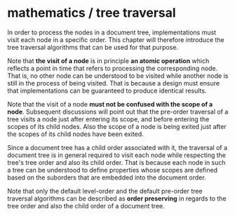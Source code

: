 
# mathematics / tree traversal

In order to process the nodes in a document tree, implementations must visit
each node in a specific order. This chapter will therefore introduce the tree
traversal algorithms that can be used for that purpose.

Note that **the visit of a node** is in principle **an atomic operation** which
reflects a point in time that refers to processing the corresponding node. That
is, no other node can be understood to be visited while another node is still
in the process of being visited. That is because a design must ensure that
implementations can be guaranteed to produce identical results.

Note that the visit of a node **must not be confused with the scope of a node**.
Subsequent discussions will point out that the pre-order traversal of a tree
visits a node just after entering its scope, and before entering the scopes of
its child nodes. Also the scope of a node is being exited just after the scopes
of its child nodes have been exited.

Since a document tree has a child order associated with it, the traversal of
a document tree is in general required to visit each node while respecting the
tree's tree order and also its child order. That is because each node in such
a tree can be understood to define properties whose scopes are defined based
on the suborders that are embedded into the document order.

Note that only the default level-order and the default pre-order tree traversal
algorithms can be described as **order preserving** in regards to the tree order
and also the child order of a document tree.
